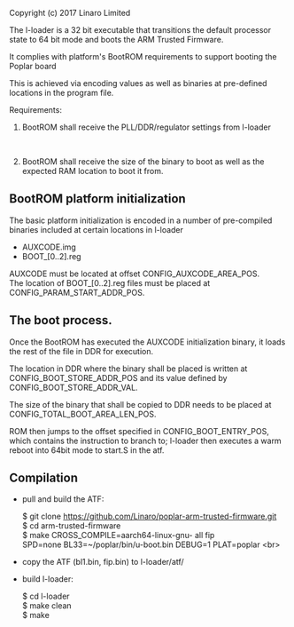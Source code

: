 Copyright (c) 2017 Linaro Limited

The l-loader is a 32 bit executable that transitions the default
processor state to 64 bit mode and boots the ARM Trusted
Firmware.<br/>

It complies with platform's BootROM requirements to support booting
the Poplar board <br/>

This is achieved via encoding values as well as binaries at
pre-defined locations in the program file.<br/>

Requirements:
 1. BootROM shall receive the PLL/DDR/regulator settings from l-loader
 <br/>
 
 2. BootROM shall receive the size of the binary to boot as well as
 the expected RAM location to boot it from.<br/>

BootROM platform initialization
-------------------------------
The basic platform initialization is encoded in a number of
pre-compiled binaries included at certain locations in l-loader<br/>


- AUXCODE.img<br/>
- BOOT_[0..2].reg<br/>

AUXCODE must be located at offset CONFIG_AUXCODE_AREA_POS.<br/>
The location of BOOT_[0..2].reg files must be placed at
CONFIG_PARAM_START_ADDR_POS.<br/>


The boot process.
-----------------
Once the BootROM has executed the AUXCODE initialization binary, it
loads the rest of the file in DDR for execution.<br/>

The location in DDR where the binary shall be placed is written at
CONFIG_BOOT_STORE_ADDR_POS and its value defined by
CONFIG_BOOT_STORE_ADDR_VAL.

The size of the binary that shall be copied to DDR needs to be placed
at CONFIG_TOTAL_BOOT_AREA_LEN_POS.<br/>

ROM then jumps to the offset specified in CONFIG_BOOT_ENTRY_POS, which contains
the instruction to branch to; l-loader then executes a warm reboot into 64bit
mode to start.S in the atf.<br/>

Compilation
------------

- pull and build the ATF:<br/>

  $ git clone https://github.com/Linaro/poplar-arm-trusted-firmware.git <br/>
  $ cd arm-trusted-firmware<br/>
  $ make CROSS_COMPILE=aarch64-linux-gnu- all fip \
		SPD=none BL33=~/poplar/bin/u-boot.bin DEBUG=1 PLAT=poplar <br\>

- copy the ATF (bl1.bin, fip.bin) to l-loader/atf/ <br/>

- build l-loader:<br/>

  $ cd l-loader<br/>
  $ make clean <br/>
  $ make<br/>


